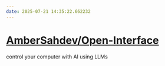 ```yaml
---
date: 2025-07-21 14:35:22.662232
---
```


# [AmberSahdev/Open-Interface](https://github.com/AmberSahdev/Open-Interface)

control your computer with AI using LLMs